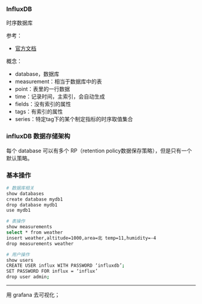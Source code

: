 ### InfluxDB

时序数据库

参考：
- [官方文档](https://jasper-zhang1.gitbooks.io/influxdb/content/)

概念：
- database，数据库
- measurement：相当于数据库中的表
- point：表里的一行数据
- time：记录时间，主索引，会自动生成
- fields：没有索引的属性
- tags：有索引的属性
- series：特定tag下的某个制定指标的时序取值集合


### influxDB 数据存储架构
每个 database 可以有多个 RP（retention policy数据保存策略），但是只有一个默认策略。

### 基本操作

```bash
# 数据库相关
show databases
create database mydb1
drop database mydb1
use mydb1

# 表操作
show measurements
select * from weather
insert weather,altitude=1000,area=北 temp=11,humidity=-4
drop measurements weather

# 用户操作
show users
CREATE USER influx WITH PASSWORD ‘influxdb’;
SET PASSWORD FOR influx = ‘influx’
drop user admin;
```

---


用  grafana 去可视化；